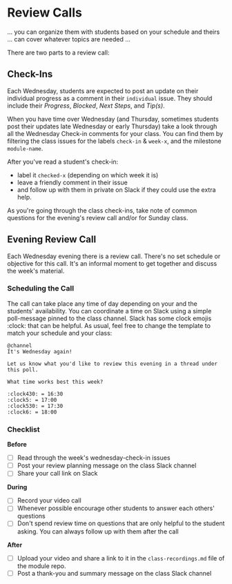 # Review Calls

... you can organize them with students based on your schedule and theirs ...
can cover whatever topics are needed ...

There are two parts to a review call:

## Check-Ins

Each Wednesday, students are expected to post an update on their individual
progress as a comment in their `individual` issue. They should include their
_Progress_, _Blocked_, _Next Steps_, and _Tip\(s\)_.

When you have time over Wednesday \(and Thursday, sometimes students post their
updates late Wednesday or early Thursday\) take a look through all the Wednesday
Check-in comments for your class. You can find them by filtering the class
issues for the labels `check-in` & `week-x`, and the milestone `module-name`.

After you've read a student's check-in:

- label it `checked-x` \(depending on which week it is\)
- leave a friendly comment in their issue
- and follow up with them in private on Slack if they could use the extra help.

As you're going through the class check-ins, take note of common questions for
the evening's review call and/or for Sunday class.

## Evening Review Call

Each Wednesday evening there is a review call. There's no set schedule or
objective for this call. It's an informal moment to get together and discuss the
week's material.

### Scheduling the Call

The call can take place any time of day depending on your and the students'
availability. You can coordinate a time on Slack using a simple poll-message
pinned to the class channel. Slack has some clock emojis :clock: that can be
helpful. As usual, feel free to change the template to match your schedule and
your class:

```text
@channel
It's Wednesday again!

Let us know what you'd like to review this evening in a thread under this poll.

What time works best this week?

:clock430: = 16:30
:clock5: = 17:00
:clock530: = 17:30
:clock6: = 18:00
```

### Checklist

**Before**

- [ ] Read through the week's wednesday-check-in issues
- [ ] Post your review planning message on the class Slack channel
- [ ] Share your call link on Slack

**During**

- [ ] Record your video call
- [ ] Whenever possible encourage other students to answer each others'
      questions
- [ ] Don't spend review time on questions that are only helpful to the student
      asking. You can always follow up with them after the call

**After**

- [ ] Upload your video and share a link to it in the `class-recordings.md` file
      of the module repo.
- [ ] Post a thank-you and summary message on the class Slack channel
